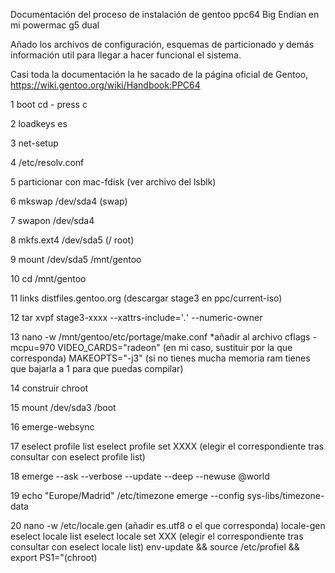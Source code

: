Documentación del proceso de instalación de gentoo ppc64 Big Endian en mi powermac g5 dual

Añado los archivos de configuración, esquemas de particionado y demás información util para llegar a hacer funcional el sistema.

Casi toda la documentación la he sacado de la página oficial de Gentoo, https://wiki.gentoo.org/wiki/Handbook:PPC64

1 boot cd - press c

2 loadkeys es

3 net-setup

4 /etc/resolv.conf

5 particionar con mac-fdisk (ver archivo del lsblk)

6 mkswap /dev/sda4 (swap)

7 swapon /dev/sda4

8 mkfs.ext4 /dev/sda5 (/ root)

9 mount /dev/sda5 /mnt/gentoo

10 cd /mnt/gentoo

11 links distfiles.gentoo.org (descargar stage3 en ppc/current-iso)

12 tar xvpf stage3-xxxx --xattrs-include='*.*' --numeric-owner

13 nano -w /mnt/gentoo/etc/portage/make.conf
      *añadir al archivo
      cflags -mcpu=970
      VIDEO_CARDS="radeon" (en mi caso, sustituir por la que corresponda)
      MAKEOPTS="-j3" (si no tienes mucha memoria ram tienes que bajarla a 1 para que puedas compilar)

14 construir chroot

15 mount /dev/sda3 /boot

16 emerge-websync

17 eselect profile list
   eselect profile set XXXX (elegir el correspondiente tras consultar con eselect profile list)

18 emerge --ask --verbose --update --deep --newuse @world

19 echo "Europe/Madrid"  /etc/timezone
   emerge --config sys-libs/timezone-data

20 nano -w /etc/locale.gen  (añadir es.utf8 o el que corresponda)
   locale-gen
   eselect locale list
   eselect locale set XXX (elegir el correspondiente tras consultar con eselect locale list)
   env-update && source /etc/profiel && export PS1="(chroot) 
